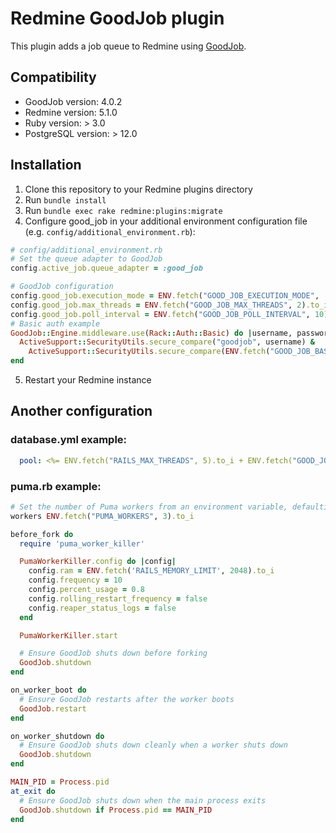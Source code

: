 # Redmine GoodJob plugin

This plugin adds a job queue to Redmine using [GoodJob](https://github.com/bensheldon/good_job).

## Compatibility

- GoodJob version: 4.0.2
- Redmine version: 5.1.0
- Ruby version: > 3.0
- PostgreSQL version: > 12.0

## Installation

1. Clone this repository to your Redmine plugins directory
2. Run `bundle install`
3. Run `bundle exec rake redmine:plugins:migrate`
4. Configure good_job in your additional environment configuration file (e.g. `config/additional_environment.rb`):
```ruby
# config/additional_environment.rb
# Set the queue adapter to GoodJob
config.active_job.queue_adapter = :good_job

# GoodJob configuration
config.good_job.execution_mode = ENV.fetch("GOOD_JOB_EXECUTION_MODE", 'async').to_sym
config.good_job.max_threads = ENV.fetch("GOOD_JOB_MAX_THREADS", 2).to_i
config.good_job.poll_interval = ENV.fetch("GOOD_JOB_POLL_INTERVAL", 10).to_i
# Basic auth example
GoodJob::Engine.middleware.use(Rack::Auth::Basic) do |username, password|
  ActiveSupport::SecurityUtils.secure_compare("goodjob", username) &
    ActiveSupport::SecurityUtils.secure_compare(ENV.fetch("GOOD_JOB_BASIC_AUTH_PASSWORD", "goodjob"), password)
end
```
5. Restart your Redmine instance

## Another configuration

### database.yml example:
```yaml
  pool: <%= ENV.fetch("RAILS_MAX_THREADS", 5).to_i + ENV.fetch("GOOD_JOB_MAX_THREADS", 2).to_i %>
```

### puma.rb example:

```ruby
# Set the number of Puma workers from an environment variable, defaulting to 3 if not set
workers ENV.fetch("PUMA_WORKERS", 3).to_i

before_fork do
  require 'puma_worker_killer'

  PumaWorkerKiller.config do |config|
    config.ram = ENV.fetch('RAILS_MEMORY_LIMIT', 2048).to_i
    config.frequency = 10
    config.percent_usage = 0.8
    config.rolling_restart_frequency = false
    config.reaper_status_logs = false
  end

  PumaWorkerKiller.start

  # Ensure GoodJob shuts down before forking
  GoodJob.shutdown
end

on_worker_boot do
  # Ensure GoodJob restarts after the worker boots
  GoodJob.restart
end

on_worker_shutdown do
  # Ensure GoodJob shuts down cleanly when a worker shuts down
  GoodJob.shutdown
end

MAIN_PID = Process.pid
at_exit do
  # Ensure GoodJob shuts down when the main process exits
  GoodJob.shutdown if Process.pid == MAIN_PID
end
```